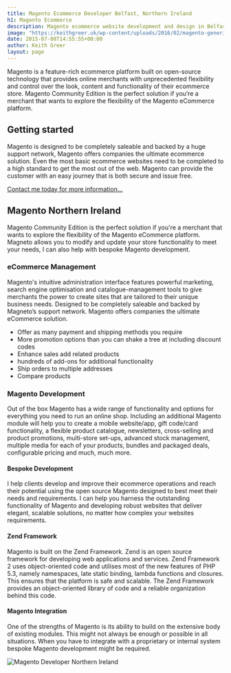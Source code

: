 ```yaml
---
title: Magento Ecommerce Developer Belfast, Northern Ireland
h1: Magento Ecommerce
description: Magento ecommerce website development and design in Belfast Northern Ireland. Click to find out more. 
image: "https://keithgreer.uk/wp-content/uploads/2016/02/magento-generic.png"
date: 2015-07-08T14:55:55+00:00
author: Keith Greer
layout: page
---
```


Magento is a feature-rich ecommerce platform built on open-source technology that provides online merchants with unprecedented flexibility and control over the look, content and functionality of their ecommerce store. Magento Community Edition is the perfect solution if you’re a merchant that wants to explore the flexibility of the Magento eCommerce platform. 

## Getting started

Magento is designed to be completely saleable and backed by a huge support network, Magento offers companies the ultimate ecommerce solution. Even the most basic ecommerce websites need to be completed to a high standard to get the most out of the web. Magento can provide the customer with an easy journey that is both secure and issue free.

[Contact me today for more information...](https://keithgreer.uk/contact)

## Magento Northern Ireland

Magento Community Edition is the perfect solution if you're a merchant that wants to explore the flexibility of the Magento eCommerce platform. Magneto allows you to modify and update your store functionality to meet your needs, I can also help with bespoke Magento development.

### eCommerce Management

Magento's intuitive administration interface features powerful marketing, search engine optimisation and catalogue-management tools to give merchants the power to create sites that are tailored to their unique business needs. Designed to be completely saleable and backed by Magneto’s support network. Magento offers companies the ultimate eCommerce solution.

* Offer as many payment and shipping methods you require
* More promotion options than you can shake a tree at including discount codes
* Enhance sales add related products
* hundreds of add-ons for additional functionality
* Ship orders to multiple addresses
* Compare products

### Magento Development

Out of the box Magento has a wide range of functionality and options for everything you need to run an online shop. Including an additional Magento module will help you to create a mobile website/app, gift code/card functionality, a flexible product catalogue, newsletters, cross-selling and product promotions, multi-store set-ups, advanced stock management, multiple media for each of your products, bundles and packaged deals, configurable pricing and much, much more.

#### Bespoke Development

I help clients develop and improve their ecommerce operations and reach their potential using the open source Magento designed to best meet their needs and requirements. I can help you harness the outstanding functionality of Magento and developing robust websites that deliver elegant, scalable solutions, no matter how complex your websites requirements.

#### Zend Framework

Magento is built on the Zend Framework. Zend is an open source framework for developing web applications and services. Zend Framework 2 uses object-oriented code and utilises most of the new features of PHP 5.3, namely namespaces, late static binding, lambda functions and closures. This ensures that the platform is safe and scalable. The Zend Framework provides an object-oriented library of code and a reliable organization behind this code.

#### Magento Integration

One of the strengths of Magento is its ability to build on the extensive body of existing modules. This might not always be enough or possible in all situations. When you have to integrate with a proprietary or internal system bespoke Magento development might be required.



![Magento Developer Northern Ireland](https://keithgreer.uk/wp-content/uploads/2016/02/magento-generic.png "Magento Developer Northern Ireland")

